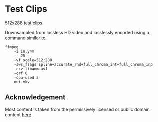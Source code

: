 Test Clips
==========

512x288 test clips.

Downsampled from lossless HD video and losslessly encoded using a command similar to:

```
ffmpeg 
	-i in.y4m 
	-r 25 
	-vf scale=512:288 
	-sws_flags spline+accurate_rnd+full_chroma_int+full_chroma_inp 
	-c:v libaom-av1 
	-crf 0 
	-cpu-used 3 
	out.mkv
```

Acknowledgement
---------------

Most content is taken from the permissively licensed or public domain content [here](https://media.xiph.org/video/derf/).
